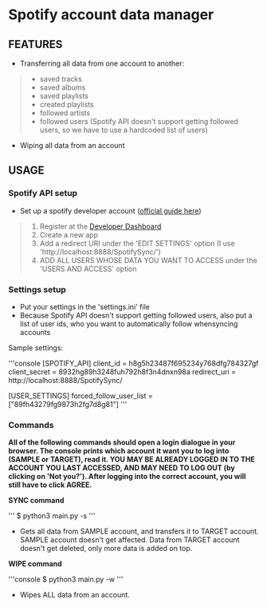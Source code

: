 # Spotify account data manager

## FEATURES

- Transferring all data from one account to another:

> - saved tracks
> - saved albums
> - saved playlists
> - created playlists
> - followed artists
> - followed users (Spotify API doesn't support getting followed users, so we have to use a hardcoded list of users)

- Wiping all data from an account

## USAGE

### Spotify API setup

- Set up a spotify developer account ([official guide here](https://developer.spotify.com/documentation/web-api/quick-start/))
> 1. Register at the [Developer Dashboard](https://developer.spotify.com/dashboard/)
> 2. Create a new app
> 3. Add a redirect URI under the 'EDIT SETTINGS' option (I use 'http://localhost:8888/SpotifySync/')
> 4. ADD ALL USERS WHOSE DATA YOU WANT TO ACCESS under the 'USERS AND ACCESS' option

### Settings setup

- Put your settings in the 'settings.ini' file
- Because Spotify API doesn't support getting followed users, also put a list of user ids, who you want to automatically follow whensyncing accounts

Sample settings:

'''console
[SPOTIFY\_API]
client\_id = h8g5h23487f695234y768dfg784327gf
client\_secret = 8932hg89h3248fuh792h8f3n4dnxn98a
redirect\_uri = http://localhost:8888/SpotifySync/

[USER\_SETTINGS]
forced\_follow\_user\_list = ["89fh43279fg9873h2fg7d8g81"]
'''

### Commands

**All of the following commands should open a login dialogue in your browser. The console prints which account it want you to log into (SAMPLE or TARGET), read it.
YOU MAY BE ALREADY LOGGED IN TO THE ACCOUNT YOU LAST ACCESSED, AND MAY NEED TO LOG OUT (by clicking on 'Not you?'). After logging into the correct account, you will still have to click AGREE.**

**SYNC command**

'''
$ python3 main.py -s
'''

- Gets all data from SAMPLE account, and transfers it to TARGET account. SAMPLE account doesn't get affected. Data from TARGET account doesn't get deleted, only more data is added on top.

**WIPE command**

'''console
$ python3 main.py -w
'''

- Wipes ALL data from an account.
